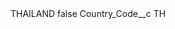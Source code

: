 <?xml version="1.0" encoding="UTF-8"?>
<CustomMetadata xmlns="http://soap.sforce.com/2006/04/metadata" xmlns:xsi="http://www.w3.org/2001/XMLSchema-instance" xmlns:xsd="http://www.w3.org/2001/XMLSchema">
    <label>THAILAND</label>
    <protected>false</protected>
    <values>
        <field>Country_Code__c</field>
        <value xsi:type="xsd:string">TH</value>
    </values>
</CustomMetadata>
